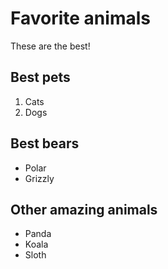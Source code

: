 # Favorite animals

These are the best!

## Best pets

1. Cats
2. Dogs

## Best bears

- Polar
- Grizzly

## Other amazing animals

- Panda
- Koala
- Sloth
